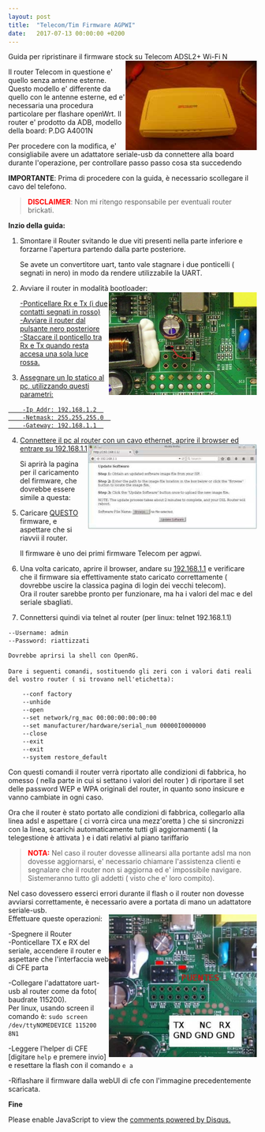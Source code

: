 ```yaml
---
layout: post
title:  "Telecom/Tim Firmware AGPWI"
date:   2017-07-13 00:00:00 +0200
---
```

Guida per ripristinare il firmware stock su Telecom ADSL2+ Wi-Fi N <img src="/media/agpwi/outer.jpg" alt="Agpwi Photo" style="float: right;" />  


Il router Telecom in questione e' quello senza antenne esterne.
Questo modello e' differente da quello con le antenne esterne, ed e' necessaria una procedura particolare per flashare openWrt.
Il router e' prodotto da ADB, modello della board: P.DG A4001N  

Per procedere con la modifica, e' consigliabile avere un adattatore seriale-usb da connettere alla board durante l'operazione, per controllare passo passo cosa sta succedendo

**IMPORTANTE**: Prima di procedere con la guida, è necessario scollegare il cavo del telefono.
><span style="color:red">**DISCLAIMER**</span>: Non mi ritengo responsabile per eventuali router brickati.  

**Inzio della guida:**

1. Smontare il Router svitando le due viti presenti nella parte inferiore e forzarne l'apertura partendo dalla parte posteriore.  

    Se avete un convertitore uart, tanto vale stagnare i due ponticelli ( segnati in nero) in modo da rendere utilizzabile la UART.
    
2. Avviare il router in modalità bootloader:
<a href="/media/agpwi/smontato-agpwi.jpg"><img src="/media/agpwi/smontato-agpwi.jpg" alt="Agpwi Photo" style="float: right; width:300px;" />  
    
    -Ponticellare Rx e Tx (i due contatti segnati in rosso)  
    -Avviare il router dal pulsante nero posteriore  
    -Staccare il ponticello tra Rx e Tx quando resta accesa una sola luce rossa.  
        
3. Assegnare un Ip statico al pc, utilizzando questi parametri:
```
    -Ip Addr: 192.168.1.2  
    -Netmask: 255.255.255.0  
    -Gateway: 192.168.1.1  
```
        
4. Connettere il pc al router con un cavo ethernet, aprire il browser ed entrare su [192.168.1.1](192.168.1.1)   <img src="/media/agpwi/cfe.jpg" alt="Agpwi Photo" style="float: right;" />  

    Si aprirà la pagina per il caricamento del firmware, che dovrebbe essere simile a questa:  
    
5. Caricare [QUESTO](/media/agpwi/AGPWI_1.1.0_013.rmt.sig) firmware, e aspettare che si riavvii il router.

    Il firmware è uno dei primi firmware Telecom per agpwi.  
6.    Una volta caricato, aprire il browser, andare su [192.168.1.1](192.168.1.1) e verificare che il firmware sia effettivamente stato caricato correttamente ( dovrebbe uscire la classica pagina di login dei vecchi telecom).  
    Ora il router sarebbe pronto per funzionare, ma ha i valori del mac e del seriale sbagliati.  
    
7. Connettersi quindi via telnet al router (per linux: telnet 192.168.1.1)  
```
--Username: admin  
--Password: riattizzati  
```
    Dovrebbe aprirsi la shell con OpenRG.  

    Dare i seguenti comandi, sostituendo gli zeri con i valori dati reali del vostro router ( si trovano nell'etichetta):  
```
    --conf factory  
    --unhide  
    --open  
    --set network/rg_mac 00:00:00:00:00:00  
    --set manufacturer/hardware/serial_num 00000I0000000  
    --close  
    --exit  
    --exit  
    --system restore_default  
```
Con questi comandi il router verrà riportato alle condizioni di fabbrica, ho omesso ( nella parte in cui si settano i valori del router ) di riportare il set delle password WEP e WPA originali del router, in quanto sono insicure e vanno cambiate in ogni caso.

Ora che il router è stato portato alle condizioni di fabbrica, collegarlo alla linea adsl e aspettare ( ci vorrà circa una mezz'oretta ) che si sincronizzi con la linea, scarichi automaticamente tutti gli aggiornamenti ( la telegestione è attivata ) e i dati relativi al piano tariffario 

><span style="color:red">**NOTA:**</span> Nel caso il router dovesse allinearsi alla portante adsl ma non dovesse aggiornarsi, e' necessario chiamare l'assistenza clienti e segnalare che il router non si aggiorna ed e' impossibile navigare. Sistemeranno tutto gli addetti ( visto che e' loro compito).

Nel caso dovessero esserci errori durante il flash o il router non dovesse avviarsi correttamente, è necessario avere a portata di mano un adattatore seriale-usb.  
Effettuare queste operazioni:
<img src="/media/agpwi/serial.jpg" alt="Agpwi Photo" style="float: right; width:300px"/>

-Spegnere il Router  
-Ponticellare TX e RX del seriale, accendere il router e aspettare che l'interfaccia web di CFE parta  

-Collegare l'adattatore uart-usb al router come da foto( baudrate 115200).  
Per linux, usando screen il comando è: ```sudo screen /dev/ttyNOMEDEVICE 115200 8N1```  

-Leggere l'helper di CFE [digitare ```help``` e premere invio] e resettare la flash con il comando ```e a```  

-Riflashare il firmware dalla webUI di cfe con l'immagine precedentemente scaricata.  



**Fine**
 
<div id="disqus_thread"></div>
<script>

/**
*  RECOMMENDED CONFIGURATION VARIABLES: EDIT AND UNCOMMENT THE SECTION BELOW TO INSERT DYNAMIC VALUES FROM YOUR PLATFORM OR CMS.
*  LEARN WHY DEFINING THESE VARIABLES IS IMPORTANT: https://disqus.com/admin/universalcode/#configuration-variables*/
/*
var disqus_config = function () {
this.page.url = https://pietrotti97.com/pagine/a-router/stock-fw/2017/07/13/agpwi.html;  // Replace PAGE_URL with your page's canonical URL variable
this.page.identifier = stockagpwi; // Replace PAGE_IDENTIFIER with your page's unique identifier variable
};
*/
(function() { // DON'T EDIT BELOW THIS LINE
var d = document, s = d.createElement('script');
s.src = 'https://pietrotti97.disqus.com/embed.js';
s.setAttribute('data-timestamp', +new Date());
(d.head || d.body).appendChild(s);
})();
</script>
<noscript>Please enable JavaScript to view the <a href="https://disqus.com/?ref_noscript">comments powered by Disqus.</a></noscript>
                            
